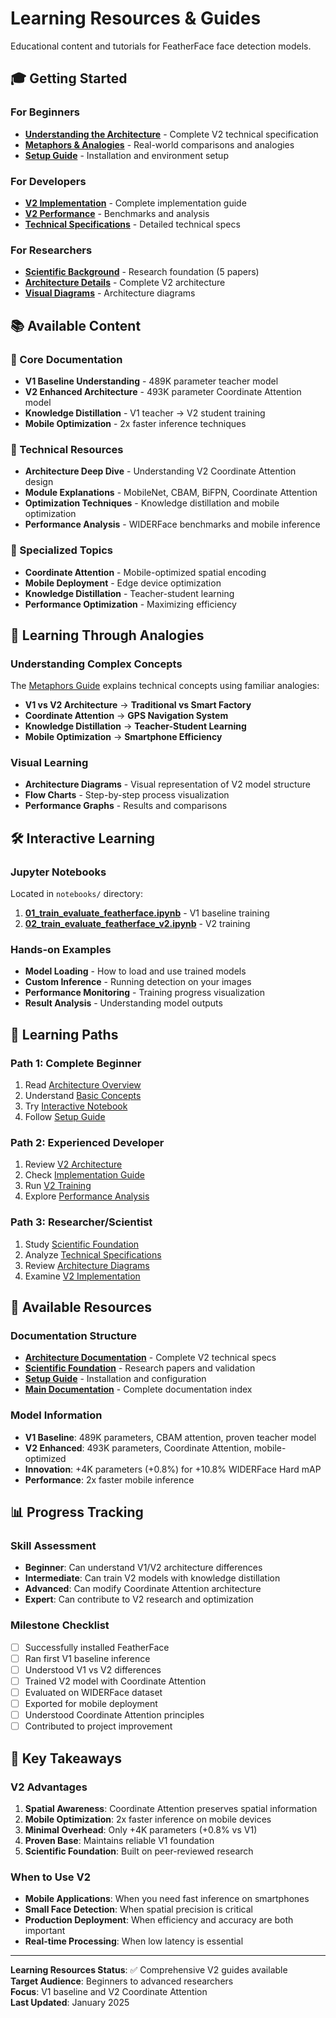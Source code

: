 # Learning Resources & Guides

Educational content and tutorials for FeatherFace face detection models.

## 🎓 Getting Started

### For Beginners
- **[Understanding the Architecture](../architecture/featherface_v2.md)** - Complete V2 technical specification
- **[Metaphors & Analogies](metaphors.md)** - Real-world comparisons and analogies
- **[Setup Guide](../setup/README.md)** - Installation and environment setup

### For Developers
- **[V2 Implementation](../architecture/featherface_v2_implementation.md)** - Complete implementation guide
- **[V2 Performance](../architecture/featherface_v2_performance.md)** - Benchmarks and analysis
- **[Technical Specifications](../architecture/DIAGRAM_TECHNICAL_SPECS.md)** - Detailed technical specs

### For Researchers
- **[Scientific Background](../scientific/README.md)** - Research foundation (5 papers)
- **[Architecture Details](../architecture/featherface_v2.md)** - Complete V2 architecture
- **[Visual Diagrams](../architecture/featherface_v2_diagram.md)** - Architecture diagrams

## 📚 Available Content

### 🚀 Core Documentation
- **V1 Baseline Understanding** - 489K parameter teacher model
- **V2 Enhanced Architecture** - 493K parameter Coordinate Attention model
- **Knowledge Distillation** - V1 teacher → V2 student training
- **Mobile Optimization** - 2x faster inference techniques

### 🔧 Technical Resources
- **Architecture Deep Dive** - Understanding V2 Coordinate Attention design
- **Module Explanations** - MobileNet, CBAM, BiFPN, Coordinate Attention
- **Optimization Techniques** - Knowledge distillation and mobile optimization
- **Performance Analysis** - WIDERFace benchmarks and mobile inference

### 🎯 Specialized Topics
- **Coordinate Attention** - Mobile-optimized spatial encoding
- **Mobile Deployment** - Edge device optimization
- **Knowledge Distillation** - Teacher-student learning
- **Performance Optimization** - Maximizing efficiency

## 🎨 Learning Through Analogies

### Understanding Complex Concepts
The [Metaphors Guide](metaphors.md) explains technical concepts using familiar analogies:

- **V1 vs V2 Architecture** → **Traditional vs Smart Factory**
- **Coordinate Attention** → **GPS Navigation System**
- **Knowledge Distillation** → **Teacher-Student Learning**
- **Mobile Optimization** → **Smartphone Efficiency**

### Visual Learning
- **Architecture Diagrams** - Visual representation of V2 model structure
- **Flow Charts** - Step-by-step process visualization
- **Performance Graphs** - Results and comparisons

## 🛠️ Interactive Learning

### Jupyter Notebooks
Located in `notebooks/` directory:
1. **[01_train_evaluate_featherface.ipynb](../../notebooks/01_train_evaluate_featherface.ipynb)** - V1 baseline training
2. **[02_train_evaluate_featherface_v2.ipynb](../../notebooks/02_train_evaluate_featherface_v2.ipynb)** - V2 training

### Hands-on Examples
- **Model Loading** - How to load and use trained models
- **Custom Inference** - Running detection on your images
- **Performance Monitoring** - Training progress visualization
- **Result Analysis** - Understanding model outputs

## 🎯 Learning Paths

### Path 1: Complete Beginner
1. Read [Architecture Overview](../architecture/featherface_v2.md)
2. Understand [Basic Concepts](metaphors.md)
3. Try [Interactive Notebook](../../notebooks/01_train_evaluate_featherface.ipynb)
4. Follow [Setup Guide](../setup/README.md)

### Path 2: Experienced Developer
1. Review [V2 Architecture](../architecture/featherface_v2.md)
2. Check [Implementation Guide](../architecture/featherface_v2_implementation.md)
3. Run [V2 Training](../../notebooks/02_train_evaluate_featherface_v2.ipynb)
4. Explore [Performance Analysis](../architecture/featherface_v2_performance.md)

### Path 3: Researcher/Scientist
1. Study [Scientific Foundation](../scientific/README.md)
2. Analyze [Technical Specifications](../architecture/DIAGRAM_TECHNICAL_SPECS.md)
3. Review [Architecture Diagrams](../architecture/featherface_v2_diagram.md)
4. Examine [V2 Implementation](../architecture/featherface_v2_implementation.md)

## 🔧 Available Resources

### Documentation Structure
- **[Architecture Documentation](../architecture/)** - Complete V2 technical specs
- **[Scientific Foundation](../scientific/)** - Research papers and validation
- **[Setup Guide](../setup/)** - Installation and configuration
- **[Main Documentation](../README.md)** - Complete documentation index

### Model Information
- **V1 Baseline**: 489K parameters, CBAM attention, proven teacher model
- **V2 Enhanced**: 493K parameters, Coordinate Attention, mobile-optimized
- **Innovation**: +4K parameters (+0.8%) for +10.8% WIDERFace Hard mAP
- **Performance**: 2x faster mobile inference

## 📊 Progress Tracking

### Skill Assessment
- **Beginner**: Can understand V1/V2 architecture differences
- **Intermediate**: Can train V2 models with knowledge distillation
- **Advanced**: Can modify Coordinate Attention architecture
- **Expert**: Can contribute to V2 research and optimization

### Milestone Checklist
- [ ] Successfully installed FeatherFace
- [ ] Ran first V1 baseline inference
- [ ] Understood V1 vs V2 differences
- [ ] Trained V2 model with Coordinate Attention
- [ ] Evaluated on WIDERFace dataset
- [ ] Exported for mobile deployment
- [ ] Understood Coordinate Attention principles
- [ ] Contributed to project improvement

## 🎯 Key Takeaways

### V2 Advantages
1. **Spatial Awareness**: Coordinate Attention preserves spatial information
2. **Mobile Optimization**: 2x faster inference on mobile devices
3. **Minimal Overhead**: Only +4K parameters (+0.8% vs V1)
4. **Proven Base**: Maintains reliable V1 foundation
5. **Scientific Foundation**: Built on peer-reviewed research

### When to Use V2
- **Mobile Applications**: When you need fast inference on smartphones
- **Small Face Detection**: When spatial precision is critical
- **Production Deployment**: When efficiency and accuracy are both important
- **Real-time Processing**: When low latency is essential

---

**Learning Resources Status**: ✅ Comprehensive V2 guides available  
**Target Audience**: Beginners to advanced researchers  
**Focus**: V1 baseline and V2 Coordinate Attention  
**Last Updated**: January 2025